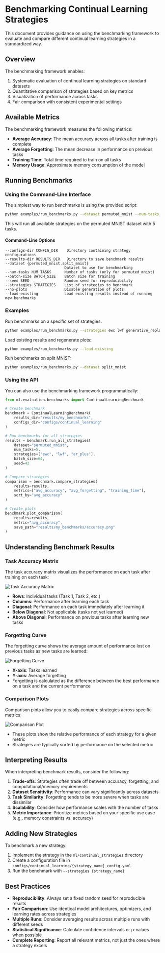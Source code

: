 # Benchmarking Continual Learning Strategies

This document provides guidance on using the benchmarking framework to evaluate and compare different continual learning strategies in a standardized way.

## Overview

The benchmarking framework enables:

1. Systematic evaluation of continual learning strategies on standard datasets
2. Quantitative comparison of strategies based on key metrics
3. Visualization of performance across tasks
4. Fair comparison with consistent experimental settings

## Available Metrics

The benchmarking framework measures the following metrics:

- **Average Accuracy**: The mean accuracy across all tasks after training is complete
- **Average Forgetting**: The mean decrease in performance on previous tasks
- **Training Time**: Total time required to train on all tasks
- **Memory Usage**: Approximate memory consumption of the model

## Running Benchmarks

### Using the Command-Line Interface

The simplest way to run benchmarks is using the provided script:

```bash
python examples/run_benchmarks.py --dataset permuted_mnist --num-tasks 5
```

This will run all available strategies on the permuted MNIST dataset with 5 tasks.

#### Command-Line Options

```
--configs-dir CONFIG_DIR    Directory containing strategy configurations
--results-dir RESULTS_DIR   Directory to save benchmark results
--dataset {permuted_mnist,split_mnist}
                           Dataset to use for benchmarking
--num-tasks NUM_TASKS      Number of tasks (only for permuted_mnist)
--batch-size BATCH_SIZE    Batch size for training
--seed SEED                Random seed for reproducibility
--strategies STRATEGIES    List of strategies to benchmark
--no-plots                 Disable generation of plots
--load-existing            Load existing results instead of running new benchmarks
```

### Examples

Run benchmarks on a specific set of strategies:

```bash
python examples/run_benchmarks.py --strategies ewc lwf generative_replay
```

Load existing results and regenerate plots:

```bash
python examples/run_benchmarks.py --load-existing
```

Run benchmarks on split MNIST:

```bash
python examples/run_benchmarks.py --dataset split_mnist
```

### Using the API

You can also use the benchmarking framework programmatically:

```python
from ml.evaluation.benchmarks import ContinualLearningBenchmark

# Create benchmark
benchmark = ContinualLearningBenchmark(
    results_dir="results/my_benchmarks",
    configs_dir="configs/continual_learning"
)

# Run benchmarks for all strategies
results = benchmark.run_all_strategies(
    dataset="permuted_mnist",
    num_tasks=5,
    strategies=["ewc", "lwf", "er_plus"],
    batch_size=64,
    seed=42
)

# Compare strategies
comparison = benchmark.compare_strategies(
    results=results,
    metrics=["avg_accuracy", "avg_forgetting", "training_time"],
    sort_by="avg_accuracy"
)

# Create plots
benchmark.plot_comparison(
    results=results,
    metric="avg_accuracy",
    save_path="results/my_benchmarks/accuracy.png"
)
```

## Understanding Benchmark Results

### Task Accuracy Matrix

The task accuracy matrix visualizes the performance on each task after training on each task:

![Task Accuracy Matrix](../assets/images/task_accuracy_matrix.png)

- **Rows**: Individual tasks (Task 1, Task 2, etc.)
- **Columns**: Performance after learning each task
- **Diagonal**: Performance on each task immediately after learning it
- **Below Diagonal**: Not applicable (tasks not yet learned)
- **Above Diagonal**: Performance on previous tasks after learning new tasks

### Forgetting Curve

The forgetting curve shows the average amount of performance lost on previous tasks as new tasks are learned:

![Forgetting Curve](../assets/images/forgetting_curve.png)

- **X-axis**: Tasks learned
- **Y-axis**: Average forgetting
- Forgetting is calculated as the difference between the best performance on a task and the current performance

### Comparison Plots

Comparison plots allow you to easily compare strategies across specific metrics:

![Comparison Plot](../assets/images/comparison_plot.png)

- These plots show the relative performance of each strategy for a given metric
- Strategies are typically sorted by performance on the selected metric

## Interpreting Results

When interpreting benchmark results, consider the following:

1. **Trade-offs**: Strategies often trade off between accuracy, forgetting, and computational/memory requirements
2. **Dataset Sensitivity**: Performance can vary significantly across datasets
3. **Task Similarity**: Forgetting tends to be more severe when tasks are dissimilar
4. **Scalability**: Consider how performance scales with the number of tasks
5. **Metric Importance**: Prioritize metrics based on your specific use case (e.g., memory constraints vs. accuracy)

## Adding New Strategies

To benchmark a new strategy:

1. Implement the strategy in the `ml/continual_strategies` directory
2. Create a configuration file in `configs/continual_learning/{strategy_name}_config.yaml`
3. Run the benchmark with `--strategies {strategy_name}`

## Best Practices

- **Reproducibility**: Always set a fixed random seed for reproducible results
- **Fair Comparison**: Use identical model architectures, optimizers, and learning rates across strategies
- **Multiple Runs**: Consider averaging results across multiple runs with different seeds
- **Statistical Significance**: Calculate confidence intervals or p-values when possible
- **Complete Reporting**: Report all relevant metrics, not just the ones where a strategy excels 